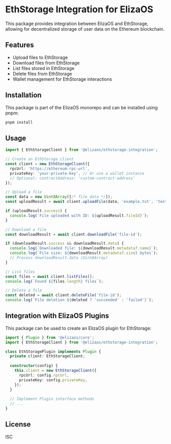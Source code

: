 # EthStorage Integration for ElizaOS

This package provides integration between ElizaOS and EthStorage, allowing for decentralized storage of user data on the Ethereum blockchain.

## Features

- Upload files to EthStorage
- Download files from EthStorage
- List files stored in EthStorage
- Delete files from EthStorage
- Wallet management for EthStorage interactions

## Installation

This package is part of the ElizaOS monorepo and can be installed using pnpm:

```bash
pnpm install
```

## Usage

```typescript
import { EthStorageClient } from '@elizaos/ethstorage-integration';

// Create an EthStorage client
const client = new EthStorageClient({
  rpcUrl: 'https://ethereum-rpc-url',
  privateKey: 'your-private-key', // Or use a wallet instance
  // Optional: contractAddress: 'custom-contract-address'
});

// Upload a file
const data = new Uint8Array([/* file data */]);
const uploadResult = await client.uploadFile(data, 'example.txt', 'text/plain');

if (uploadResult.success) {
  console.log(`File uploaded with ID: ${uploadResult.fileId}`);
}

// Download a file
const downloadResult = await client.downloadFile('file-id');

if (downloadResult.success && downloadResult.data) {
  console.log(`Downloaded file: ${downloadResult.metadata?.name}`);
  console.log(`File size: ${downloadResult.metadata?.size} bytes`);
  // Process downloadResult.data (Uint8Array)
}

// List files
const files = await client.listFiles();
console.log(`Found ${files.length} files`);

// Delete a file
const deleted = await client.deleteFile('file-id');
console.log(`File deletion ${deleted ? 'succeeded' : 'failed'}`);
```

## Integration with ElizaOS Plugins

This package can be used to create an ElizaOS plugin for EthStorage:

```typescript
import { Plugin } from '@elizaos/core';
import { EthStorageClient } from '@elizaos/ethstorage-integration';

class EthStoragePlugin implements Plugin {
  private client: EthStorageClient;
  
  constructor(config) {
    this.client = new EthStorageClient({
      rpcUrl: config.rpcUrl,
      privateKey: config.privateKey,
    });
  }
  
  // Implement Plugin interface methods
  // ...
}
```

## License

ISC 